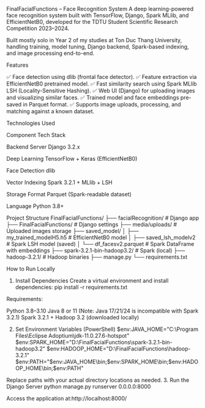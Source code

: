 FinalFacialFunctions – Face Recognition System
A deep learning-powered face recognition system built with TensorFlow, Django, Spark MLlib, and EfficientNetB0, developed for the TDTU Student Scientific Research Competition 2023–2024.

Built mostly solo in Year 2 of my studies at Ton Duc Thang University, handling training, model tuning, Django backend, Spark-based indexing, and image processing end-to-end.

Features

✅ Face detection using dlib (frontal face detector).
✅ Feature extraction via EfficientNetB0 pretrained model.
✅ Fast similarity search using Spark MLlib LSH (Locality-Sensitive Hashing).
✅ Web UI (Django) for uploading images and visualizing similar faces.
✅ Trained model and face embeddings pre-saved in Parquet format.
✅ Supports image uploads, processing, and matching against a known dataset.

Technologies Used


Component
Tech Stack



Backend Server
Django 3.2.x


Deep Learning
TensorFlow + Keras (EfficientNetB0)


Face Detection
dlib


Vector Indexing
Spark 3.2.1 + MLlib + LSH


Storage Format
Parquet (Spark-readable dataset)


Language
Python 3.8+


Project Structure
FinalFacialFunctions/
├── facialRecognition/          # Django app
├── FinalFacialFunctions/       # Django settings
├── media/uploads/              # Uploaded images storage
├── saved_model/
│   ├── my_trained_modelH5.h5   # EfficientNetB0 model
│   ├── saved_lsh_modelv2       # Spark LSH model (saved)
│   └── df_facesv2.parquet      # Spark DataFrame with embeddings
├── spark-3.2.1-bin-hadoop3.2/  # Spark (local)
├── hadoop-3.2.1/               # Hadoop binaries
├── manage.py
└── requirements.txt

How to Run Locally
1. Install Dependencies
Create a virtual environment and install dependencies:
pip install -r requirements.txt

Requirements:

Python 3.8–3.10
Java 8 or 11 (Note: Java 17/21/24 is incompatible with Spark 3.2.1)
Spark 3.2.1 + Hadoop 3.2 (downloaded locally)

2. Set Environment Variables (PowerShell)
$env:JAVA_HOME="C:\Program Files\Eclipse Adoptium\jdk-11.0.27.6-hotspot"
$env:SPARK_HOME="D:\FinalFacialFunctions\spark-3.2.1-bin-hadoop3.2"
$env:HADOOP_HOME="D:\FinalFacialFunctions\hadoop-3.2.1"
$env:PATH="$env:JAVA_HOME\bin;$env:SPARK_HOME\bin;$env:HADOOP_HOME\bin;$env:PATH"

Replace paths with your actual directory locations as needed.
3. Run the Django Server
python manage.py runserver 0.0.0.0:8000

Access the application at:http://localhost:8000/